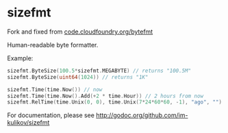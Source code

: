 sizefmt
=======

Fork and fixed from [code.cloudfoundry.org/bytefmt](http://code.cloudfoundry.org/bytefmt)

Human-readable byte formatter.

Example:

```go
sizefmt.ByteSize(100.5*sizefmt.MEGABYTE) // returns "100.5M"
sizefmt.ByteSize(uint64(1024)) // returns "1K"
```

```go
sizefmt.Time(time.Now()) // now
sizefmt.Time(time.Now().Add(+2 * time.Hour)) // 2 hours from now
sizefmt.RelTime(time.Unix(0, 0), time.Unix(7*24*60*60, -1), "ago", "") // 6 days ago
```

For documentation, please see http://godoc.org/github.com/im-kulikov/sizefmt
